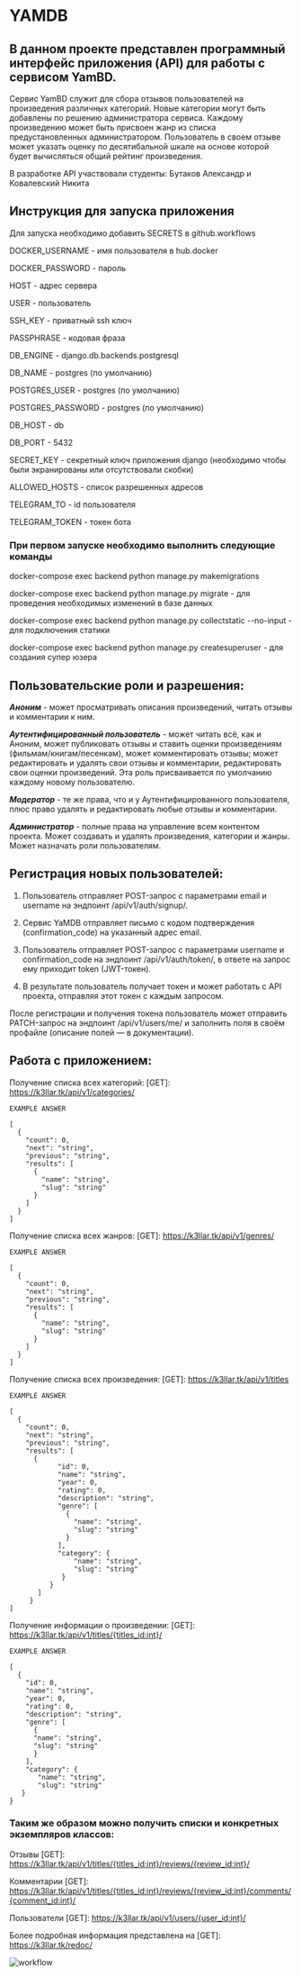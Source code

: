 # YAMDB

## В данном проекте представлен программный интерфейс приложения (API) для работы с сервисом YamBD.

Сервис YamBD служит для сбора отзывов пользователей на произведения различных категорий.
Новые категории могут быть добавлены по решению администратора сервиса.
Каждому произведению может быть присвоен жанр из списка предустановленных администратором.
Пользователь в своем отзыве может указать оценку по десятибальной шкале на основе которой будет вычисляться общий рейтинг произведения.

В разработке API участвовали студенты: Бутаков Александр и Ковалевский Никита

## Инструкция для запуска приложения
Для запуска необходимо добавить SECRETS в github.workflows

DOCKER_USERNAME - имя пользователя в hub.docker

DOCKER_PASSWORD - пароль


HOST - адрес сервера

USER - пользователь


SSH_KEY - приватный ssh ключ

PASSPHRASE - кодовая фраза

DB_ENGINE - django.db.backends.postgresql

DB_NAME - postgres (по умолчанию)

POSTGRES_USER - postgres (по умолчанию)

POSTGRES_PASSWORD - postgres (по умолчанию)

DB_HOST - db

DB_PORT - 5432


SECRET_KEY - секретный ключ приложения django (необходимо чтобы были экранированы или отсутствовали скобки)

ALLOWED_HOSTS - список разрешенных адресов


TELEGRAM_TO - id пользователя

TELEGRAM_TOKEN - токен бота

### При первом запуске необходимо выполнить следующие команды
docker-compose exec backend python manage.py makemigrations

docker-compose exec backend python manage.py migrate - для проведения необходимых изменений в базе данных

docker-compose exec backend python manage.py collectstatic --no-input - для подключения статики

docker-compose exec backend python manage.py createsuperuser - для создания супер юзера


## Пользовательские роли и разрешения:

***Аноним*** - может просматривать описания произведений, читать отзывы и комментарии к ним.

***Аутентифицированный пользователь*** - может читать всё, как и Аноним, может публиковать отзывы и ставить оценки произведениям (фильмам/книгам/песенкам), может комментировать отзывы; может редактировать и удалять свои отзывы и комментарии, редактировать свои оценки произведений. Эта роль присваивается по умолчанию каждому новому пользователю.

***Модератор*** - те же права, что и у Аутентифицированного пользователя, плюс право удалять и редактировать любые отзывы и комментарии.

***Администратор*** - полные права на управление всем контентом проекта. Может создавать и удалять произведения, категории и жанры. Может назначать роли пользователям.


## Регистрация новых пользователей:

1. Пользователь отправляет POST-запрос с параметрами email и username на эндпоинт /api/v1/auth/signup/.

2. Сервис YaMDB отправляет письмо с кодом подтверждения (confirmation_code) на указанный адрес email.

3. Пользователь отправляет POST-запрос с параметрами username и confirmation_code на эндпоинт /api/v1/auth/token/, в ответе на запрос ему приходит token (JWT-токен).

4. В результате пользователь получает токен и может работать с API проекта, отправляя этот токен с каждым запросом.

После регистрации и получения токена пользователь может отправить PATCH-запрос на эндпоинт /api/v1/users/me/ и заполнить поля в своём профайле (описание полей — в документации).

## Работа с приложением:

Получение списка всех категорий: [GET]: https://k3llar.tk/api/v1/categories/

```
EXAMPLE ANSWER

[
  {
    "count": 0,
    "next": "string",
    "previous": "string",
    "results": [
      {
        "name": "string",
        "slug": "string"
      }
    ]   
  }
]
```


Получение списка всех жанров: [GET]: https://k3llar.tk/api/v1/genres/

```
EXAMPLE ANSWER

[
  {
    "count": 0,
    "next": "string",
    "previous": "string",
    "results": [
      {
        "name": "string",
        "slug": "string"
      }
    ]   
  }
]
```

Получение списка всех произведения: [GET]: https://k3llar.tk/api/v1/titles

```
EXAMPLE ANSWER

[
  {
    "count": 0,
    "next": "string",
    "previous": "string",
    "results": [
      {
            "id": 0,
            "name": "string",
            "year": 0,
            "rating": 0,
            "description": "string",
            "genre": [
              {
                "name": "string",
                "slug": "string"
              }
            ],
            "category": {
                "name": "string",
                "slug": "string"
             }
          }
       ]   
     }
]
```


Получение информации о произведении: [GET]: https://k3llar.tk/api/v1/titles/{titles_id:int}/

```
EXAMPLE ANSWER

[
  {
    "id": 0,
    "name": "string",
    "year": 0,
    "rating": 0,
    "description": "string",
    "genre": [
      {
      "name": "string",
      "slug": "string"
      }
    ],
    "category": {
       "name": "string",
       "slug": "string"
   }
}
```

### Таким же образом можно получить списки и конкретных экземпляров классов:

Отзывы [GET]: https://k3llar.tk/api/v1/titles/{titles_id:int}/reviews/{review_id:int}/

Комментарии [GET]: https://k3llar.tk/api/v1/titles/{titles_id:int}/reviews/{review_id:int}/comments/{comment_id:int}/

Пользователи [GET]: https://k3llar.tk/api/v1/users/{user_id:int}/


Более подробная информация представлена на [GET]: https://k3llar.tk/redoc/

![workflow](https://github.com/K3llar/yamdb_final/actions/workflows/yamdb_workflow.yml/badge.svg)
